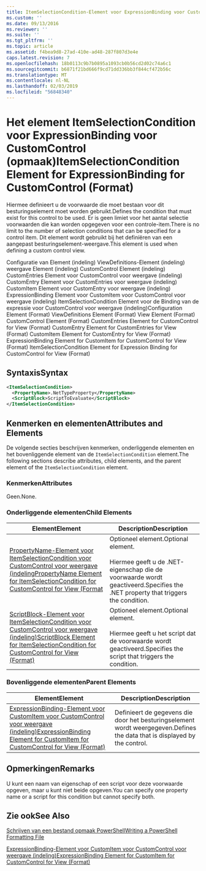 ```yaml
---
title: ItemSelectionCondition-Element voor ExpressionBinding voor CustomControl (indeling) | Microsoft Docs
ms.custom: ''
ms.date: 09/13/2016
ms.reviewer: ''
ms.suite: ''
ms.tgt_pltfrm: ''
ms.topic: article
ms.assetid: f4bea9d8-27ad-410e-ad48-287f807d3e4e
caps.latest.revision: 7
ms.openlocfilehash: 18b0113c9b7b0895a1093cb0b56cd2d02c74a6c1
ms.sourcegitcommit: b6871f21bd666f9cd71dd336bb3f844cf472b56c
ms.translationtype: MT
ms.contentlocale: nl-NL
ms.lasthandoff: 02/03/2019
ms.locfileid: "56848340"
---
```

# <a name="itemselectioncondition-element-for-expressionbinding-for-customcontrol-format"></a><span data-ttu-id="ea1a8-102">Het element ItemSelectionCondition voor ExpressionBinding voor CustomControl (opmaak)</span><span class="sxs-lookup"><span data-stu-id="ea1a8-102">ItemSelectionCondition Element for ExpressionBinding for CustomControl (Format)</span></span>

<span data-ttu-id="ea1a8-103">Hiermee definieert u de voorwaarde die moet bestaan voor dit besturingselement moet worden gebruikt.</span><span class="sxs-lookup"><span data-stu-id="ea1a8-103">Defines the condition that must exist for this control to be used.</span></span> <span data-ttu-id="ea1a8-104">Er is geen limiet voor het aantal selectie voorwaarden die kan worden opgegeven voor een controle-item.</span><span class="sxs-lookup"><span data-stu-id="ea1a8-104">There is no limit to the number of selection conditions that can be specified for a control item.</span></span> <span data-ttu-id="ea1a8-105">Dit element wordt gebruikt bij het definiëren van een aangepast besturingselement-weergave.</span><span class="sxs-lookup"><span data-stu-id="ea1a8-105">This element is used when defining a custom control view.</span></span>

<span data-ttu-id="ea1a8-106">Configuratie van Element (indeling) ViewDefinitions-Element (indeling) weergave Element (indeling) CustomControl Element (indeling) CustomEntries Element voor CustomControl voor weergave (indeling) CustomEntry Element voor CustomEntries voor weergave (indeling) CustomItem Element voor CustomEntry voor weergave (indeling) ExpressionBinding Element voor CustomItem voor CustomControl voor weergave (indeling) ItemSelectionCondition Element voor de Binding van de expressie voor CustomControl voor weergave (indeling)</span><span class="sxs-lookup"><span data-stu-id="ea1a8-106">Configuration Element (Format) ViewDefinitions Element (Format) View Element (Format) CustomControl Element (Format) CustomEntries Element for CustomControl for View (Format) CustomEntry Element for CustomEntries for View (Format) CustomItem Element for CustomEntry for View (Format) ExpressionBinding Element for CustomItem for CustomControl for View (Format) ItemSelectionCondition Element for Expression Binding for CustomControl for View (Format)</span></span>

## <a name="syntax"></a><span data-ttu-id="ea1a8-107">Syntaxis</span><span class="sxs-lookup"><span data-stu-id="ea1a8-107">Syntax</span></span>

```xml
<ItemSelectionCondition>
  <PropertyName>.NetTypeProperty</PropertyName>
  <ScriptBlock>ScriptToEvaluate</ScriptBlock>
</ItemSelectionCondition>
```

## <a name="attributes-and-elements"></a><span data-ttu-id="ea1a8-108">Kenmerken en elementen</span><span class="sxs-lookup"><span data-stu-id="ea1a8-108">Attributes and Elements</span></span>

<span data-ttu-id="ea1a8-109">De volgende secties beschrijven kenmerken, onderliggende elementen en het bovenliggende element van de `ItemSelectionCondition` element.</span><span class="sxs-lookup"><span data-stu-id="ea1a8-109">The following sections describe attributes, child elements, and the parent element of the `ItemSelectionCondition` element.</span></span>

### <a name="attributes"></a><span data-ttu-id="ea1a8-110">Kenmerken</span><span class="sxs-lookup"><span data-stu-id="ea1a8-110">Attributes</span></span>

<span data-ttu-id="ea1a8-111">Geen.</span><span class="sxs-lookup"><span data-stu-id="ea1a8-111">None.</span></span>

### <a name="child-elements"></a><span data-ttu-id="ea1a8-112">Onderliggende elementen</span><span class="sxs-lookup"><span data-stu-id="ea1a8-112">Child Elements</span></span>

|<span data-ttu-id="ea1a8-113">Element</span><span class="sxs-lookup"><span data-stu-id="ea1a8-113">Element</span></span>|<span data-ttu-id="ea1a8-114">Description</span><span class="sxs-lookup"><span data-stu-id="ea1a8-114">Description</span></span>|
|-------------|-----------------|
|[<span data-ttu-id="ea1a8-115">PropertyName-Element voor ItemSelectionCondition voor CustomControl voor weergave (indeling</span><span class="sxs-lookup"><span data-stu-id="ea1a8-115">PropertyName Element for ItemSelectionCondition for CustomControl for View (Format</span></span>](./propertyname-element-for-itemselectioncondition-for-customcontrol-for-view-format.md)|<span data-ttu-id="ea1a8-116">Optioneel element.</span><span class="sxs-lookup"><span data-stu-id="ea1a8-116">Optional element.</span></span><br /><br /> <span data-ttu-id="ea1a8-117">Hiermee geeft u de .NET-eigenschap die de voorwaarde wordt geactiveerd.</span><span class="sxs-lookup"><span data-stu-id="ea1a8-117">Specifies the .NET property that triggers the condition.</span></span>|
|[<span data-ttu-id="ea1a8-118">ScriptBlock-Element voor ItemSelectionCondition voor CustomControl voor weergave (indeling)</span><span class="sxs-lookup"><span data-stu-id="ea1a8-118">ScriptBlock Element for ItemSelectionCondition for CustomControl for View (Format)</span></span>](./scriptblock-element-for-itemselectioncondition-for-customcontrol-for-view-format.md)|<span data-ttu-id="ea1a8-119">Optioneel element.</span><span class="sxs-lookup"><span data-stu-id="ea1a8-119">Optional element.</span></span><br /><br /> <span data-ttu-id="ea1a8-120">Hiermee geeft u het script dat de voorwaarde wordt geactiveerd.</span><span class="sxs-lookup"><span data-stu-id="ea1a8-120">Specifies the script that triggers the condition.</span></span>|

### <a name="parent-elements"></a><span data-ttu-id="ea1a8-121">Bovenliggende elementen</span><span class="sxs-lookup"><span data-stu-id="ea1a8-121">Parent Elements</span></span>

|<span data-ttu-id="ea1a8-122">Element</span><span class="sxs-lookup"><span data-stu-id="ea1a8-122">Element</span></span>|<span data-ttu-id="ea1a8-123">Description</span><span class="sxs-lookup"><span data-stu-id="ea1a8-123">Description</span></span>|
|-------------|-----------------|
|[<span data-ttu-id="ea1a8-124">ExpressionBinding-Element voor CustomItem voor CustomControl voor weergave (indeling)</span><span class="sxs-lookup"><span data-stu-id="ea1a8-124">ExpressionBinding Element for CustomItem for CustomControl for View (Format)</span></span>](./expressionbinding-element-for-customitem-for-customcontrol-for-view-format.md)|<span data-ttu-id="ea1a8-125">Definieert de gegevens die door het besturingselement wordt weergegeven.</span><span class="sxs-lookup"><span data-stu-id="ea1a8-125">Defines the data that is displayed by the control.</span></span>|

## <a name="remarks"></a><span data-ttu-id="ea1a8-126">Opmerkingen</span><span class="sxs-lookup"><span data-stu-id="ea1a8-126">Remarks</span></span>

<span data-ttu-id="ea1a8-127">U kunt een naam van eigenschap of een script voor deze voorwaarde opgeven, maar u kunt niet beide opgeven.</span><span class="sxs-lookup"><span data-stu-id="ea1a8-127">You can specify one property name or a script for this condition but cannot specify both.</span></span>

## <a name="see-also"></a><span data-ttu-id="ea1a8-128">Zie ook</span><span class="sxs-lookup"><span data-stu-id="ea1a8-128">See Also</span></span>

[<span data-ttu-id="ea1a8-129">Schrijven van een bestand opmaak PowerShell</span><span class="sxs-lookup"><span data-stu-id="ea1a8-129">Writing a PowerShell Formatting File</span></span>](./writing-a-powershell-formatting-file.md)

[<span data-ttu-id="ea1a8-130">ExpressionBinding-Element voor CustomItem voor CustomControl voor weergave (indeling)</span><span class="sxs-lookup"><span data-stu-id="ea1a8-130">ExpressionBinding Element for CustomItem for CustomControl for View (Format)</span></span>](./expressionbinding-element-for-customitem-for-customcontrol-for-view-format.md)
